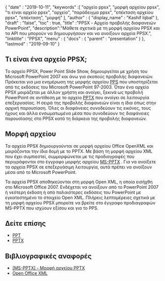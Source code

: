 {
  "date" : "2019-10-11",
  "keywords" :[ "αρχείο ppsx", "μορφή αρχείου ppsx", "τι είναι αρχείο ppsx", "αρχείο", "παράδειγμα ppsx", "επέκταση αρχείου ppsx", "επέκταση", "μορφή" ],
  "author" : {
    "display_name" : "Kashif Iqbal"
},
  "draft" : "false",
  "toc" : true,
  "title" :"PPSX - Αρχείο προβολής διαφανειών PowerPoint",
  "description":"Μάθετε σχετικά με τη μορφή αρχείου PPSX και τα API που μπορούν να δημιουργήσουν και να ανοίξουν αρχεία PPSX.",
  "linktitle" : "PPSX",
  "menu" : {
    "docs" : {
      "parent" : "presentation"
}
},
  "lastmod" : "2019-09-10"
}

## Τι είναι ένα αρχείο PPSX;

Το αρχείο PPSX, Power Point Slide Show, δημιουργείται με χρήση του Microsoft PowerPoint 2007 και άνω για σκοπούς προβολής διαφανειών. Πρόκειται για μια ενημέρωση της μορφής αρχείου [PPS](/el/presentation/pps/) που υποστηρίζεται από τις εκδόσεις του Microsoft PowerPoint 97-2003. Όταν ένα αρχείο PPSX μοιράζεται με άλλον χρήστη και ανοίγει, ξεκινά ως προβολή PowerPoint σε αντίθεση με το αρχείο [PPTX](/el/presentation/pptx/) που ανοίγει σε λειτουργία επεξεργασίας. Η σειρά της προβολής διαφανειών είναι η ίδια όπως στην αρχική παρουσίαση. Όλες οι διαφάνειες συνοδεύουν τις εικόνες, τους ήχους και άλλα ενσωματωμένα μέσα που συνοδεύουν τις διαφάνειες παρουσίασης στο PPSX κατά τη διάρκεια της προβολής διαφανειών.

## Μορφή αρχείου ##

Τα αρχεία PPSX δημιουργούνται σε μορφή αρχείου Office OpenXML και μοιράζονται την ίδια δομή με το PPTX. Με βάση τη μορφή αρχείου XML που έχει συμπιεστεί, συμμορφώνεται με τις προδιαγραφές που περιγράφονται στο έγγραφο μορφής αρχείου [MS-PPTX](https://msdn.microsoft.com/en-us/library/dd926741(v#office.12).aspx) . Για να ανοίξετε τα αρχεία PPSX σε επεξεργάσιμη λειτουργία, αυτά πρέπει να ανοίξουν μέσα από το Microsoft PowerPoint.

Τα αρχεία PPSX αποθηκεύονται στη μορφή Open XML, η οποία εισήχθη στο Microsoft Office 2007. Ενδέχεται να ανοίξουν από το PowerPoint 2007 ή νεότερη έκδοση ή από παλαιότερες εκδόσεις του PowerPoint με εγκατεστημένο το στοιχείο Open XML. Πλήρεις λεπτομέρειες σχετικά με τη μορφή αρχείου PPSX μπορείτε να βρείτε στο έγγραφο προδιαγραφών MS-PPTX που ισχύουν εξίσου και για το PPS.

## Δείτε επίσης ##

* [PPT](/el/presentation/ppt/)
* [PPTX](/el/presentation/pptx/)

## Βιβλιογραφικές αναφορές ##

* [[MS-PPTX] - Μορφή αρχείου PPTX](https://msdn.microsoft.com/en-us/library/dd926741(v#office.12).aspx)
* [Open Office XML](http://officeopenxml.com/anatomyofOOXML-pptx.php)


